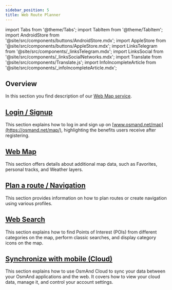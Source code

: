 ```yaml
---
sidebar_position: 5
title: Web Route Planner
---
```


import Tabs from '@theme/Tabs';
import TabItem from '@theme/TabItem';
import AndroidStore from '@site/src/components/buttons/AndroidStore.mdx';
import AppleStore from '@site/src/components/buttons/AppleStore.mdx';
import LinksTelegram from '@site/src/components/_linksTelegram.mdx';
import LinksSocial from '@site/src/components/_linksSocialNetworks.mdx';
import Translate from '@site/src/components/Translate.js';
import InfoIncompleteArticle from '@site/src/components/_infoIncompleteArticle.mdx';

## Overview

In this section you find description of our [Web Map service](https://osmand.net/map).


## [Login / Signup](./login.md)

This section explains how to log in and sign up on [www.osmand.net/map](https://osmand.net/map/), highlighting the benefits users receive after registering.

## [Web Map](./web-map.md)

This section offers details about additional map data, such as Favorites, personal tracks, and Weather layers.

## [Plan a route / Navigation](./planner.md)

This section provides information on how to plan routes or create navigation using various profiles.

## [Web Search](./web-search.md)

This section explains how to find Points of Interest (POIs) from different categories on the map, perform classic searches, and display category icons on the map.

## [Synchronize with mobile (Cloud)](./web-cloud.md)

This section explains how to use OsmAnd Cloud to sync your data between your OsmAnd applications and the web. It covers how to view your cloud data, manage it, and control your account settings.
